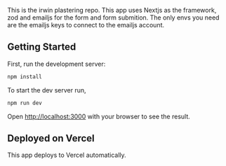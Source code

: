 This is the irwin plastering repo. This app uses Nextjs as the framework, zod and emailjs for the form and form submition. The only envs you need are the emailjs keys to connect to the emailjs account.

## Getting Started

First, run the development server:

```bash
npm install
```

To start the dev server run,

```bash
npm run dev
```

Open [http://localhost:3000](http://localhost:3000) with your browser to see the result.

## Deployed on Vercel

This app deploys to Vercel automatically.
